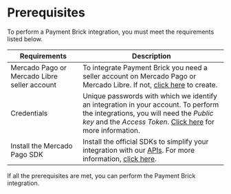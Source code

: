 # Prerequisites 

To perform a Payment Brick integration, you must meet the requirements listed below.

| Requirements | Description |
|---|---|
| Mercado Pago or Mercado Libre seller account | To integrate Payment Brick you need a seller account on Mercado Pago or Mercado Libre. If not, [click here](https://www.mercadopago[FAKER][URL][DOMAIN]/hub/registration/landing) to create. |
| Credentials | Unique passwords with which we identify an integration in your account. To perform the integrations, you will need the _Public key_ and the _Access Token_. [Click here](/developers/en/guides/additional-content/credentials/credentials) for more information. |
| Install the Mercado Pago SDK | Install the official SDKs to simplify your integration with our [APIs](/developers/en/reference/payments/_payments/post). For more information, [click here](/developers/en/guides/sdks-v2/official/landing). |

If all the prerequisites are met, you can perform the Payment Brick integration.